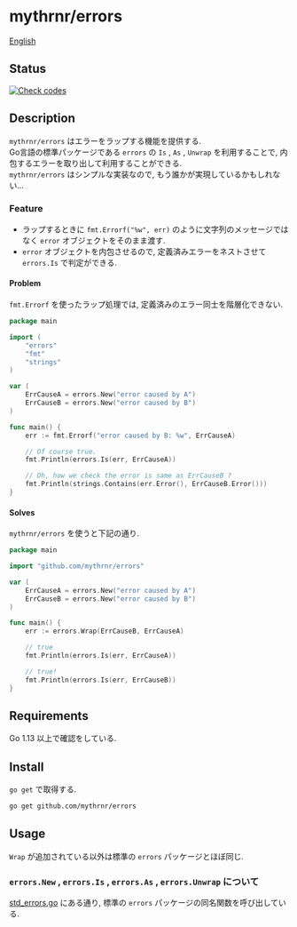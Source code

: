 # mythrnr/errors

[English](./README.md)

## Status

[![Check codes](https://github.com/mythrnr/errors/workflows/Check%20codes/badge.svg)](https://github.com/mythrnr/errors/actions?query=workflow%3A%22Check+codes%22)

## Description

`mythrnr/errors` はエラーをラップする機能を提供する.  
Go言語の標準パッケージである `errors` の `Is` , `As` , `Unwrap` を利用することで,
内包するエラーを取り出して利用することができる.  
`mythrnr/errors` はシンプルな実装なので, もう誰かが実現しているかもしれない...

### Feature

- ラップするときに `fmt.Errorf("%w", err)` のように文字列のメッセージではなく `error` オブジェクトをそのまま渡す.
- `error` オブジェクトを内包させるので, 定義済みエラーをネストさせて `errors.Is` で判定ができる.

#### Problem

`fmt.Errorf` を使ったラップ処理では, 定義済みのエラー同士を階層化できない.

```go
package main

import (
    "errors"
    "fmt"
    "strings"
)

var (
    ErrCauseA = errors.New("error caused by A")
    ErrCauseB = errors.New("error caused by B")
)

func main() {
    err := fmt.Errorf("error caused by B: %w", ErrCauseA)

    // Of course true.
    fmt.Println(errors.Is(err, ErrCauseA))

    // Oh, how we check the error is same as ErrCauseB ?
    fmt.Println(strings.Contains(err.Error(), ErrCauseB.Error()))
}
```

#### Solves

`mythrnr/errors` を使うと下記の通り.

```go
package main

import "github.com/mythrnr/errors"

var (
    ErrCauseA = errors.New("error caused by A")
    ErrCauseB = errors.New("error caused by B")
)

func main() {
    err := errors.Wrap(ErrCauseB, ErrCauseA)

    // true
    fmt.Println(errors.Is(err, ErrCauseA))

    // true!
    fmt.Println(errors.Is(err, ErrCauseB))
}
```

## Requirements

Go 1.13 以上で確認をしている.

## Install

`go get` で取得する.

```bash
go get github.com/mythrnr/errors
```

## Usage

`Wrap` が追加されている以外は標準の `errors` パッケージとほぼ同じ.

### `errors.New` , `errors.Is` , `errors.As` , `errors.Unwrap` について

[std_errors.go](https://github.com/mythrnr/errors/blob/master/std_errors.go) にある通り,
標準の `errors` パッケージの同名関数を呼び出している.
